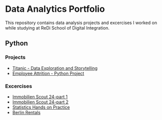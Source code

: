 # Data Analytics Portfolio <br>
This repository contains data analysis projects and excercises I worked on while studying at ReDi School of Digital Integration.

## Python 
### Projects
- [Titanic - Data Exploration and Storytelling](https://github.com/mkdelavina/Data-Analytics-Portfolio/blob/main/colab/Titanic_Data_Exploration_and_Storytelling.ipynb)
  <!--[Colab Link](https://colab.research.google.com/github/mkdelavina/Data-Analytics-Portfolio/blob/main/colab/Titanic_-_Data_Exploration_and_Storytelling.jpynb)-->
- [Employee Attrition - Python Project](https://github.com/mkdelavina/Data-Analytics-Portfolio/blob/main/colab/Employee_Attrition_Python_Project.ipynb)
 <!-- [Colab Link](https://colab.research.google.com/github/mkdelavina/Data-Analytics-Portfolio/blob/main/colab/Employee_Attrition_-_Python_Project.jypnb)-->
  
### Excercises
- [Immobilien Scout 24-part 1](https://github.com/mkdelavina/Data-Analytics-Portfolio/blob/main/colab/Immobilien_Scout_24_part_1.ipynb)
  <!--[Colab Link](https://colab.research.google.com/github/mkdelavina/Data-Analytics-Portfolio/blob/main/colab/Immobilien_Scout_24_part_1.ipynb)-->
- [Immobilien Scout 24-part 2](https://github.com/mkdelavina/Data-Analytics-Portfolio/blob/main/colab/Immobilien_Scout_24_part_2.ipynb)
  <!--[Colab Link](https://colab.research.google.com/github/mkdelavina/Data-Analytics-Portfolio/blob/main/colab/Immobilien_Scout_24_part_2.ipynb)-->
- [Statistics Hands on Practice](https://github.com/mkdelavina/Data-Analytics-Portfolio/blob/main/colab/Statistics_Hands_on_Practice.ipynb)
  <!--[Colab Link](https://colab.research.google.com/github/mkdelavina/Data-Analytics-Portfolio/blob/main/colab/Statistics_Hands_on_Practice.jpynb)-->
- [Berlin Rentals](https://github.com/mkdelavina/Data-Analytics-Portfolio/blob/main/colab/Berlin_Rentals.ipynb)
 <!-- [Colab Link](https://colab.research.google.com/github/mkdelavina/Data-Analytics-Portfolio/blob/main/colab/Berlin_Rentals.jypnb)-->

